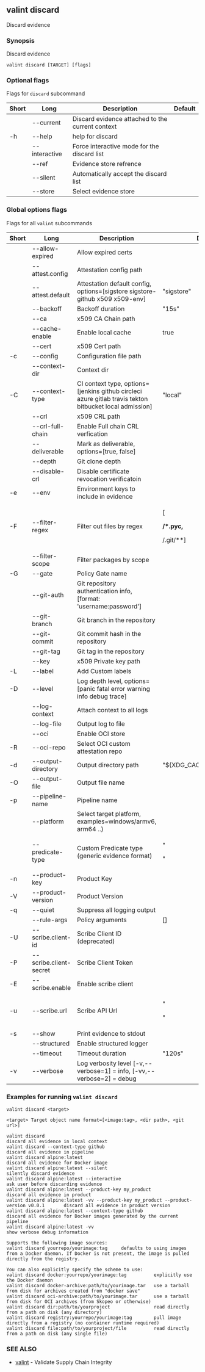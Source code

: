 
## valint discard
Discard evidence

### Synopsis
Discard evidence

```
valint discard [TARGET] [flags]
```
### Optional flags
Flags for `discard` subcommand

| Short | Long | Description | Default |
| ----- | ----- | ----- | ----- |
|  | --current | Discard evidence attached to the current context |  |
| -h | --help | help for discard |  |
|  | --interactive | Force interactive mode for the discard list |  |
|  | --ref | Evidence store refrence |  |
|  | --silent | Automatically accept the discard list |  |
|  | --store | Select evidence store |  |
### Global options flags
Flags for all `valint` subcommands

| Short | Long | Description | Default |
| ----- | ----- | ----- | ----- |
|  | --allow-expired | Allow expired certs |  |
|  | --attest.config | Attestation config path |  |
|  | --attest.default | Attestation default config, options=[sigstore sigstore-github x509 x509-env] | "sigstore" |
|  | --backoff | Backoff duration | "15s" |
|  | --ca | x509 CA Chain path |  |
|  | --cache-enable | Enable local cache | true |
|  | --cert | x509 Cert path |  |
| -c | --config | Configuration file path |  |
|  | --context-dir | Context dir |  |
| -C | --context-type | CI context type, options=[jenkins github circleci azure gitlab travis tekton bitbucket local admission] | "local" |
|  | --crl | x509 CRL path |  |
|  | --crl-full-chain | Enable Full chain CRL verfication |  |
|  | --deliverable | Mark as deliverable, options=[true, false] |  |
|  | --depth | Git clone depth |  |
|  | --disable-crl | Disable certificate revocation verificatoin |  |
| -e | --env | Environment keys to include in evidence |  |
| -F | --filter-regex | Filter out files by regex | <p>[</p><p>**/*.pyc,**</p><p>/.git/**]</p> |
|  | --filter-scope | Filter packages by scope |  |
| -G | --gate | Policy Gate name |  |
|  | --git-auth | Git repository authentication info, [format: 'username:password'] |  |
|  | --git-branch | Git branch in the repository |  |
|  | --git-commit | Git commit hash in the repository |  |
|  | --git-tag | Git tag in the repository |  |
|  | --key | x509 Private key path |  |
| -L | --label | Add Custom labels |  |
| -D | --level | Log depth level, options=[panic fatal error warning info debug trace] |  |
|  | --log-context | Attach context to all logs |  |
|  | --log-file | Output log to file |  |
|  | --oci | Enable OCI store |  |
| -R | --oci-repo | Select OCI custom attestation repo |  |
| -d | --output-directory | Output directory path | "${XDG_CACHE_HOME}/valint" |
| -O | --output-file | Output file name |  |
| -p | --pipeline-name | Pipeline name |  |
|  | --platform | Select target platform, examples=windows/armv6, arm64 ..) |  |
|  | --predicate-type | Custom Predicate type (generic evidence format) | <p>"</p><p>"</p> |
| -n | --product-key | Product Key |  |
| -V | --product-version | Product Version |  |
| -q | --quiet | Suppress all logging output |  |
|  | --rule-args | Policy arguments | [] |
| -U | --scribe.client-id | Scribe Client ID (deprecated) |  |
| -P | --scribe.client-secret | Scribe Client Token |  |
| -E | --scribe.enable | Enable scribe client |  |
| -u | --scribe.url | Scribe API Url | <p>"</p><p>"</p> |
| -s | --show | Print evidence to stdout |  |
|  | --structured | Enable structured logger |  |
|  | --timeout | Timeout duration | "120s" |
| -v | --verbose | Log verbosity level [-v,--verbose=1] = info, [-vv,--verbose=2] = debug |  |
### Examples for running `valint discard` 
```
valint discard <target>

<target> Target object name format=[<image:tag>, <dir path>, <git url>]

valint discard                                                                    discard all evidence in local context
valint discard --context-type github                                              discard all evidence in pipeline
valint discard alpine:latest                                                      discard all evidence for Docker image
valint discard alpine:latest --silent                                             silently discard evidence
valint discard alpine:latest --interactive                                        ask user before discarding evidence
valint discard alpine:latest --product-key my_product                             discard all evidence in product
valint discard alpine:latest -vv --product-key my_product --product-version v0.0.1       discard all evidence in product version
valint discard alpine:latest --context-type github                                discard all evidence for Docker images generated by the current pipeline
valint discard alpine:latest -vv                                                  show verbose debug information

Supports the following image sources:
valint discard yourrepo/yourimage:tag     defaults to using images from a Docker daemon. If Docker is not present, the image is pulled directly from the registry.

You can also explicitly specify the scheme to use:
valint discard docker:yourrepo/yourimage:tag          explicitly use the Docker daemon
valint discard docker-archive:path/to/yourimage.tar   use a tarball from disk for archives created from "docker save"
valint discard oci-archive:path/to/yourimage.tar      use a tarball from disk for OCI archives (from Skopeo or otherwise)
valint discard dir:path/to/yourproject                read directly from a path on disk (any directory)
valint discard registry:yourrepo/yourimage:tag        pull image directly from a registry (no container runtime required)
valint discard file:path/to/yourproject/file          read directly from a path on disk (any single file)
```
### SEE ALSO
- [﻿valint](valint.md)  - Validate Supply Chain Integrity




<!--- Eraser file: https://app.eraser.io/workspace/pxdZOh0CfkebhBo4l9Xl --->